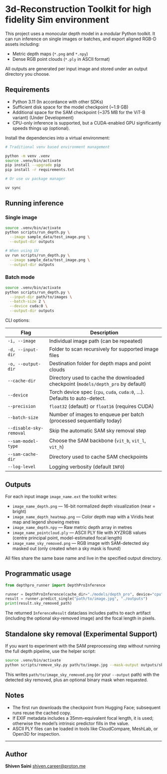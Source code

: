 # 3d-Reconstruction Toolkit for high fidelity Sim environment

This project uses a monocular depth model in a modular Python toolkit. It can run inference on single images or batches, and export aligned RGB-D assets including:

- Metric depth maps (`*.png` and `*.npy`)
- Dense RGB point clouds (`*.ply` in ASCII format)

All outputs are generated per input image and stored under an output directory you choose.

## Requirements

- Python 3.11 (In accordance with other SDKs)
- Sufficient disk space for the model checkpoint (~1.9 GB)
- Additional space for the SAM checkpoint (~375 MB for the ViT-B variant) (Under Development)
- CPU-only inference is supported, but a CUDA-enabled GPU significantly speeds things up (optional).

Install the dependencies into a virtual environment:

```bash
# Traditional venv based environment management

python -m venv .venv
source .venv/bin/activate
pip install --upgrade pip
pip install -r requirements.txt

# Or use uv package manager

uv sync
```

## Running inference

### Single image

```bash
source .venv/bin/activate
python scripts/run_depth.py \
  --image sample_data/test_image.png \
  --output-dir outputs

# When using UV
uv run scripts/run_depth.py \
  --image sample_data/test_image.png \
  --output-dir outputs

```

### Batch mode

```bash
source .venv/bin/activate
python scripts/run_depth.py \
  --input-dir path/to/images \
  --batch-size 2 \
  --device cuda:0 \
  --output-dir outputs
```

CLI options:

| Flag | Description |
| --- | --- |
| `-i, --image` | Individual image path (can be repeated) |
| `-d, --input-dir` | Folder to scan recursively for supported image files |
| `-o, --output-dir` | Destination folder for depth maps and point clouds |
| `--cache-dir` | Directory used to cache the downloaded checkpoint (`models/depth_pro` by default) |
| `--device` | Torch device spec (`cpu`, `cuda`, `cuda:0`, …). Defaults to auto-detect. |
| `--precision` | `float32` (default) or `float16` (requires CUDA) |
| `--batch-size` | Number of images to enqueue per batch (processed sequentially today) |
| `--disable-sky-removal` | Skip the automatic SAM sky removal step |
| `--sam-model-type` | Choose the SAM backbone (`vit_b`, `vit_l`, `vit_h`) |
| `--sam-cache-dir` | Directory used to cache SAM checkpoints |
| `--log-level` | Logging verbosity (default `INFO`) |

## Outputs

For each input image `image_name.ext` the toolkit writes:

- `image_name_depth.png` — 16-bit normalized depth visualization (near = bright)
- `image_name_depth_heatmap.png` — Color depth map with a Viridis heat map and legend showing metres
- `image_name_depth.npy` — Raw metric depth array in metres
- `image_name_pointcloud.ply` — ASCII PLY file with XYZRGB values (centre principal point, model-estimated focal length)
- `image_name_sky_removed.png` — RGB image with SAM-detected sky masked out (only created when a sky mask is found)

All files share the same base name and live in the specified output directory.

## Programmatic usage

```python
from depthpro_runner import DepthProInference

runner = DepthProInference(cache_dir="./models/depth_pro", device="cpu")
result = runner.predict_single("path/to/image.jpg", "./outputs")
print(result.sky_removed_path)
```

The returned `InferenceResult` dataclass includes paths to each artifact (including the optional sky-removed image) and the focal length in pixels.

## Standalone sky removal (Experimental Support)

If you want to experiment with the SAM preprocessing step without running the full depth pipeline, use the helper script:

```bash
source .venv/bin/activate
python scripts/remove_sky.py path/to/image.jpg --mask-output outputs/sky_mask.png
```

This writes `path/to/image_sky_removed.png` (or your `--output` path) with the detected sky removed, plus an optional binary mask when requested.

## Notes

- The first run downloads the checkpoint from Hugging Face; subsequent runs reuse the cached copy.
- If EXIF metadata includes a 35mm-equivalent focal length, it is used; otherwise the model’s intrinsic predictor fills in the value.
- ASCII PLY files can be loaded in tools like CloudCompare, MeshLab, or Open3D for inspection.

----

## Author
**Shiven Saini**
[shiven.career@proton.me](mailto:shiven.career@proton.me)
